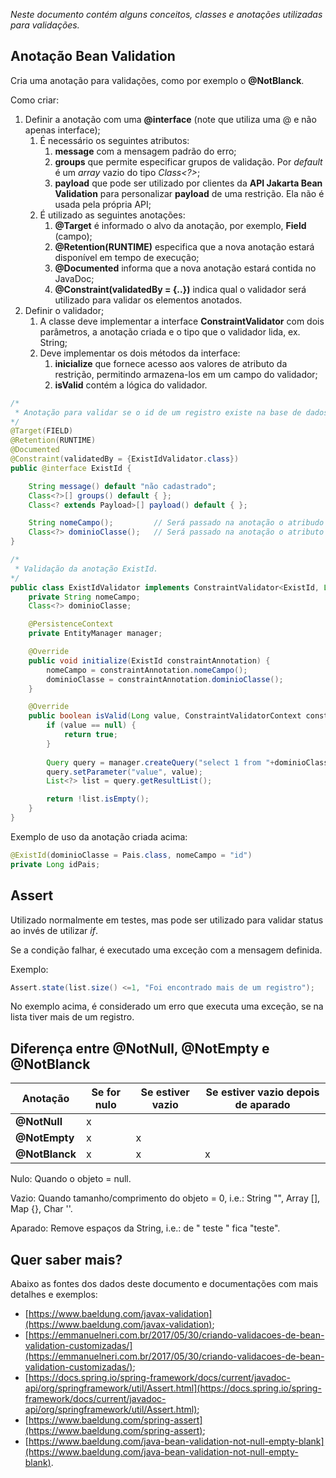 *Neste documento contém alguns conceitos, classes e anotações utilizadas para validações.*

## Anotação Bean Validation

Cria uma anotação para validações, como por exemplo o **@NotBlanck**.

Como criar:

1. Definir a anotação com uma **@interface** (note que utiliza uma @ e não apenas interface);
   1. É necessário os seguintes atributos:
      1. **message** com a mensagem padrão do erro;
      1. **groups** que permite especificar grupos de validação. Por *default* é um *array* vazio do tipo *Class<?>*;
      1. **payload** que pode ser utilizado por clientes da **API Jakarta Bean Validation** para personalizar **payload** de uma restrição. Ela não é usada pela própria API;
   1. É utilizado as seguintes anotações:
      1. **@Target** é informado o alvo da anotação, por exemplo, **Field** (campo);
      1. **@Retention(RUNTIME)** especifica que a nova anotação estará disponível em tempo de execução;
      1. **@Documented** informa que a nova anotação estará contida no JavaDoc;
      1. **@Constraint(validatedBy = {..})** indica qual o validador será utilizado para validar os elementos anotados.
1. Definir o validador;
   1. A classe deve implementar a interface **ConstraintValidator** com dois parâmetros, a anotação criada e o tipo que o validador lida, ex. String;
   1. Deve implementar os dois métodos da interface:
      1. **inicialize** que fornece acesso aos valores de atributo da restrição, permitindo armazena-los em um campo do validador;
      1. **isValid** contém a lógica do validador.

```java
/*
 * Anotação para validar se o id de um registro existe na base de dados.
*/
@Target(FIELD)
@Retention(RUNTIME)
@Documented
@Constraint(validatedBy = {ExistIdValidator.class})
public @interface ExistId {

    String message() default "não cadastrado";
    Class<?>[] groups() default { };
    Class<? extends Payload>[] payload() default { };

    String nomeCampo();         // Será passado na anotação o atribudo nomeCampo com o nome do campo que será validado 
    Class<?> dominioClasse();   // Será passado na anotação o atributo dominioClasse com o domínio da Classe da entidade 
}

/*
 * Validação da anotação ExistId.
*/
public class ExistIdValidator implements ConstraintValidator<ExistId, Long> {
    private String nomeCampo;
    Class<?> dominioClasse;

    @PersistenceContext
    private EntityManager manager;

    @Override
    public void initialize(ExistId constraintAnnotation) {
        nomeCampo = constraintAnnotation.nomeCampo();
        dominioClasse = constraintAnnotation.dominioClasse();
    }

    @Override
    public boolean isValid(Long value, ConstraintValidatorContext constraintValidatorContext) {
        if (value == null) {
            return true;
        }
        
        Query query = manager.createQuery("select 1 from "+dominioClasse.getName()+" where "+nomeCampo+"=:value");
        query.setParameter("value", value);
        List<?> list = query.getResultList();

        return !list.isEmpty();
    }
}
```

Exemplo de uso da anotação criada acima:
```java
@ExistId(dominioClasse = Pais.class, nomeCampo = "id")
private Long idPais;
```

## Assert
Utilizado normalmente em testes, mas pode ser utilizado para validar status ao invés de utilizar *if*.

Se a condição falhar, é executado uma exceção com a mensagem definida.

Exemplo:
```java
Assert.state(list.size() <=1, "Foi encontrado mais de um registro");
```
No exemplo acima, é considerado um erro que executa uma exceção, se na lista tiver mais de um registro.


## Diferença entre @NotNull, @NotEmpty e @NotBlanck

Anotação | Se for nulo | Se estiver vazio | Se estiver vazio depois de aparado
-------- | ------------|------------------|-----------------------------------
**@NotNull** | x | | 
**@NotEmpty** | x | x |
**@NotBlanck** | x | x | x

Nulo: Quando o objeto = null.

Vazio: Quando tamanho/comprimento do objeto = 0, i.e.: String "", Array [], Map {}, Char ''.

Aparado: Remove espaços da String, i.e.: de " teste " fica "teste".


## Quer saber mais?

Abaixo as fontes dos dados deste documento e documentações com mais detalhes e exemplos:

- [https://www.baeldung.com/javax-validation](https://www.baeldung.com/javax-validation);
- [https://emmanuelneri.com.br/2017/05/30/criando-validacoes-de-bean-validation-customizadas/](https://emmanuelneri.com.br/2017/05/30/criando-validacoes-de-bean-validation-customizadas/);
- [https://docs.spring.io/spring-framework/docs/current/javadoc-api/org/springframework/util/Assert.html](https://docs.spring.io/spring-framework/docs/current/javadoc-api/org/springframework/util/Assert.html);
- [https://www.baeldung.com/spring-assert](https://www.baeldung.com/spring-assert);
- [https://www.baeldung.com/java-bean-validation-not-null-empty-blank](https://www.baeldung.com/java-bean-validation-not-null-empty-blank).
